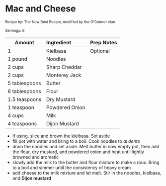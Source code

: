 # Mac and Cheese

<small>Recipe by: The New Best Recipe, modified by the O'Connor clan</small>

<small>Servings: 6</small>

| Amount        | Ingredient     | Prep Notes |
| ------------- | :------------- | :--------- |
| 1             | Kielbasa       | Optional   |
| 1 pound       | Noodles        |            |
| 2 cups        | Sharp Cheddar  |            |
| 2 cups        | Monterey Jack  |            |
| 5 tablespoons | Butter         |            |
| 6 tablespoons | Flour          |            |
| 1.5 teaspoons | Dry Mustard    |            |
| 1 teaspoon    | Powdered Onion |            |
| 4 cups        | Milk           |            |
| 4 teaspoons   | Dijon Mustard  |            |

- if using, slice and brown the kielbasa. Set aside
- fill pot with water and bring to a boil. Cook noodles to _al dente_
- drain the noodles and set aside. Melt butter in now empty pot, then add the flour, dry mustard, and powdered onion and heat until lightly browned and aromatic
- slowly add the milk to the butter and flour mixture to make a roux. Bring to a boil and simmer until the consistency of heavy cream
- add cheese to the milk mixture and let melt. Stir in the noodles, kielbasa, and **Dijon mustard**
